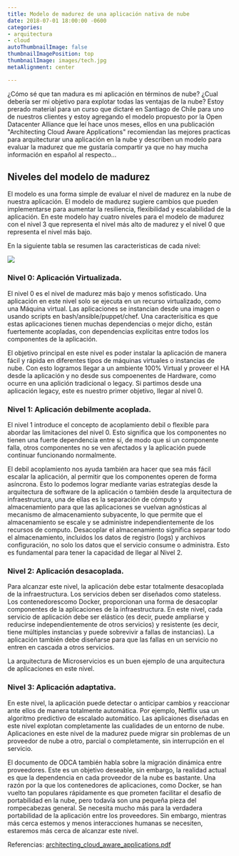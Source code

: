```yaml
---
title: Modelo de madurez de una aplicación nativa de nube
date: 2018-07-01 18:00:00 -0600
categories:
- arquitectura
- cloud
autoThumbnailImage: false
thumbnailImagePosition: top
thumbnailImage: images/tech.jpg
metaAlignment: center

---
```

¿Cómo sé que tan madura es mi aplicación en términos de nube? ¿Cual debería ser mi objetivo para explotar todas las ventajas de la nube? Estoy prerado material para un curso que dictaré en Santiago de Chile para uno de nuestros clientes y estoy agregando el modelo propuesto por la Open Datacenter Alliance que leí hace unos meses, ellos en una publicación "Architecting Cloud Aware Applications" recomiendan las mejores practicas para arquitecturar una aplicación en la nube y describen un modelo para evaluar la madurez que me gustaría compartir ya que no hay mucha información en español al respecto...

<!--more-->

## Niveles del modelo de madurez

El modelo es una forma simple de evaluar el nivel de madurez en la nube de nuestra aplicación. El modelo de madurez sugiere cambios que pueden implementarse para aumentar la resiliencia, flexibilidad y escalabilidad de la aplicación. En este modelo hay cuatro niveles para el modelo de madurez con el nivel 3 que representa el nivel más alto de madurez y el nivel 0 que representa el nivel más bajo.

En la siguiente tabla se resumen las caracteristicas de cada nivel:

![](/uploads/tabla_madurez.png)

### Nivel  0: Aplicación Virtualizada.

El nivel 0 es el nivel de madurez más bajo y menos sofisticado. Una aplicación en este nivel solo se ejecuta en un recurso virtualizado, como
una Máquina virtual. Las aplicaciones se instancian desde una imagen o usando scripts en bash/ansible/puppet/chef. Una caracterísitica es que estas aplicaciones tienen muchas dependencias o mejor dicho, están fuertemente acopladas, con dependencias explícitas entre todos los componentes de la aplicación.

El objetivo principal en este nivel es poder instalar la aplicación de manera fácil y rápida en diferentes tipos de máquinas virtuales o instancias de nube. Con esto logramos llegar a un ambiente 100% Virtual y proveer el HA desde la aplicación y no desde sus compoenentes de Hardware, como ocurre en una aplición tradicional o legacy. Si partimos desde una aplicación legacy, este es nuestro primer objetivo, llegar al nivel 0.

### Nivel  1: Aplicación debilmente acoplada.

El nivel 1 introduce el concepto de acoplamiento debil o flexible para abordar las limitaciones del nivel 0. Esto significa que los componentes no tienen una fuerte dependencia entre sí, de modo que si un componente falla, otros componentes no se ven afectados y la aplicación puede continuar funcionando normalmente.

El debil acoplamiento nos ayuda también ara hacer que sea más fácil escalar la aplicación, al permitir que los componentes operen de forma asíncrona. Esto lo podemos lograr mediante varias estrategías desde la arquitectura de software de la aplicación o también desde la arquitectura de infraestructura, una de ellas es la separación de cómputo y almacenamiento para que las aplicaciones se vuelvan agnósticas al mecanismo de almacenamiento subyacente, lo que permite que el almacenamiento se escale y se administre independientemente de los recursos de computo. Desacoplar el almacenamiento significa separar todo el almacenamiento, incluidos los datos de registro (logs) y archivos configuración, no solo los datos que el servicio consume o administra. Esto es fundamental para tener la capacidad de llegar al  Nivel 2.

### Nivel  2: Aplicación desacoplada.

Para alcanzar este nivel, la aplicación debe estar totalmente desacoplada de la infraestructura. Los servicios deben ser diseñados como stateless.  Los contenedorescomo Docker, proporcionan una forma de desacoplar componentes de la aplicaciones de la infraestructura. En este nivel, cada servicio de aplicación debe ser elástico (es decir, puede ampliarse y reducirse independientemente de otros servicios) y resistente (es decir, tiene múltiples instancias y puede sobrevivir a fallas de instancias). La aplicación también debe diseñarse para que las fallas en un servicio no entren en cascada a otros servicios.

La arquitectura de  Microservicios es un buen ejemplo de una arquitectura de aplicaciones en este nivel.

### Nivel 3: Aplicación adaptativa.

En este nivel, la aplicación puede detectar o anticipar cambios y reaccionar ante ellos de manera totalmente automática. Por ejemplo, Netflix usa un algoritmo predictivo de escalado automático. Las aplicaiones diseñadas en este nivel explotan completamente las cualidades  de un entorno de nube. Aplicaciones en este nivel de la madurez puede migrar sin problemas de un proveedor de nube a otro, parcial o completamente, sin interrupción en el servicio.

El documento de ODCA también habla sobre la migración dinámica entre proveedores. Este es un objetivo deseable, sin embargo, la realidad actual es que la dependencia en  cada proveedor de la nube es bastante. Una razón por la que los contenedores de aplicaciones, como Docker, se han vuelto tan populares rápidamente es que prometen facilitar el desafío de portabilidad en la nube, pero todavía son una pequeña pieza del rompecabezas general. Se necesita mucho más para la verdadera portabilidad de la aplicación entre los proveedores. Sin embargo, mientras más cerca estemos y menos interacciones humanas se necesiten, estaremos más cerca de alcanzar este nivel.

Referencias: [architecting_cloud_aware_applications.pdf](https://github.com/Sentinel-la/architecting_cloud_aware_applications)